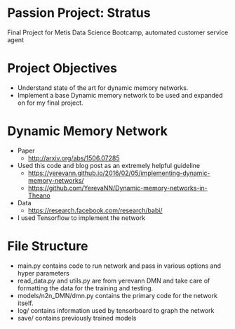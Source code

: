 # Passion Project: Stratus
Final Project for Metis Data Science Bootcamp, automated customer service agent

# Project Objectives
* Understand state of the art for dynamic memory networks.
* Implement a base Dynamic memory network to be used and expanded on for my final project.

# Dynamic Memory Network
* Paper
    * http://arxiv.org/abs/1506.07285
* Used this code and blog post as an extremely helpful guideline
    * https://yerevann.github.io/2016/02/05/implementing-dynamic-memory-networks/
    * https://github.com/YerevaNN/Dynamic-memory-networks-in-Theano
* Data
    * https://research.facebook.com/research/babi/
* I used Tensorflow to implement the network

# File Structure
* main.py contains code to run network and pass in various options and hyper parameters
* read_data.py and utils.py are from yerevann DMN and take care of formatting the data for the training and testing.
* models/n2n_DMN/dmn.py contains the primary code for the network itself.
* log/ contains information used by tensorboard to graph the network
* save/ contains previously trained models
